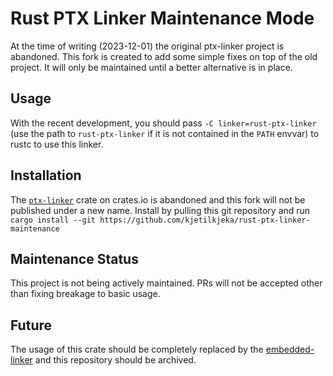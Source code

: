 # Rust PTX Linker Maintenance Mode
At the time of writing (2023-12-01) the original ptx-linker project is abandoned. This fork is created to add some simple fixes on top of the old project. It will only be maintained until a better alternative is in place.

## Usage
With the recent development, you should pass `-C linker=rust-ptx-linker` (use the path to `rust-ptx-linker` if it is not contained in the `PATH` envvar) to rustc to use this linker.

## Installation
The [`ptx-linker`](https://crates.io/crates/ptx-linker) crate on crates.io is abandoned and this fork will not be published under a new name. Install by pulling this git repository and run `cargo install --git https://github.com/kjetilkjeka/rust-ptx-linker-maintenance`

## Maintenance Status
This project is not being actively maintained. PRs will not be accepted other than fixing breakage to basic usage.

## Future
The usage of this crate should be completely replaced by the [embedded-linker](https://github.com/rust-lang/rust/pull/117458#issuecomment-1836359357) and this repository should be archived.

